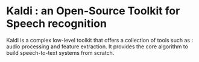 # Kaldi : an Open-Source Toolkit for Speech recognition
Kaldi is a complex low-level toolkit that offers a collection of tools such as : audio processing and feature extraction. It provides the core algorithm to build speech-to-text systems from scratch.
